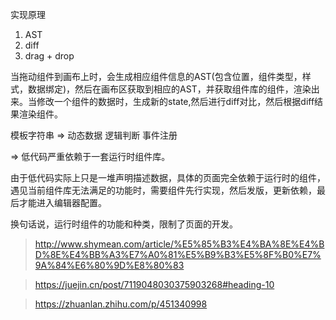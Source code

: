 实现原理
1. AST
2. diff
3. drag + drop

当拖动组件到画布上时，会生成相应组件信息的AST(包含位置，组件类型，样式，数据绑定)，然后在画布区获取到相应的AST，并获取组件库的组件，渲染出来。当修改一个组件的数据时，生成新的state,然后进行diff对比，然后根据diff结果渲染组件。


模板字符串 => 动态数据
逻辑判断
事件注册


=> 低代码严重依赖于一套运行时组件库。

由于低代码实际上只是一堆声明描述数据，具体的页面完全依赖于运行时的组件，遇见当前组件库无法满足的功能时，需要组件先行实现，然后发版，更新依赖，最后才能进入编辑器配置。

换句话说，运行时组件的功能和种类，限制了页面的开发。


> http://www.shymean.com/article/%E5%85%B3%E4%BA%8E%E4%BD%8E%E4%BB%A3%E7%A0%81%E5%B9%B3%E5%8F%B0%E7%9A%84%E6%80%9D%E8%80%83

> https://juejin.cn/post/7119048030375903268#heading-10

> https://zhuanlan.zhihu.com/p/451340998